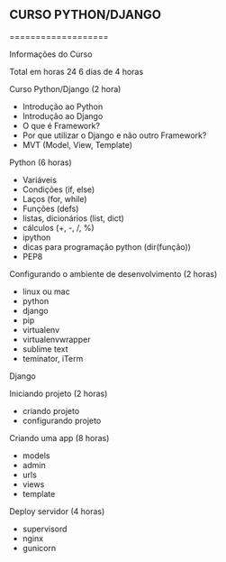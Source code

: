 <h2>CURSO PYTHON/DJANGO</h2>
===================

<p>Informações do Curso</p>
<p>Total em horas 24
6 dias de 4 horas</p>

<p>Curso Python/Django (2 hora)</p>

<ul>
    <li>Introdução ao Python</li>
    <li>Introdução ao Django</li>
    <li>O que é Framework?</li>
    <li>Por que utilizar o Django e não outro Framework?</li>
    <li>MVT (Model, View, Template)</li>
</ul>

<p>Python (6 horas)</p>
<ul>
    <li>Variáveis</li>
    <li>Condições (if, else)</li>
    <li>Laços (for, while)</li>
    <li>Funções (defs)</li>
    <li>listas, dicionários (list, dict)</li>
    <li>cálculos (+, -, /, %)</li>
    <li>ipython</li>
    <li>dicas para programação python (dir(função))</li>
    <li>PEP8</li>
</ul>

<p>Configurando o ambiente de desenvolvimento (2 horas)</p>
<ul>
    <li>linux ou mac</li>
    <li>python</li>
    <li>django</li>
    <li>pip</li>
    <li>virtualenv</li>
    <li>virtualenvwrapper</li>
    <li>sublime text</li>
    <li>teminator, iTerm</li>
</ul>


<p>Django</p>

<p>Iniciando projeto (2 horas)</p>
<ul>
    <li>criando projeto</li>
    <li>configurando projeto</li>
</ul>

<p>Criando uma app (8 horas)</p>
<ul>
    <li>models</li>
    <li>admin</li>
    <li>urls</li>
    <li>views</li>
    <li>template</li>
</ul>

<p>Deploy servidor (4 horas)</p>
<ul>
    <li>supervisord</li>
    <li>nginx</li>
    <li>gunicorn</li>
</ul>
